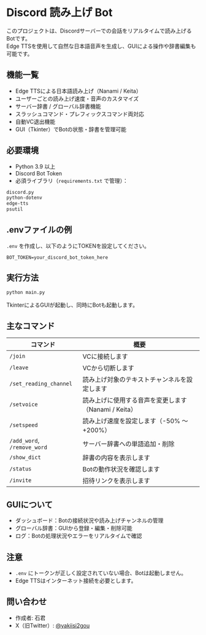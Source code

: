 # Discord 読み上げ Bot

このプロジェクトは、Discordサーバーでの会話をリアルタイムで読み上げるBotです。  
Edge TTSを使用して自然な日本語音声を生成し、GUIによる操作や辞書編集も可能です。

## 機能一覧

- Edge TTSによる日本語読み上げ（Nanami / Keita）
- ユーザーごとの読み上げ速度・音声のカスタマイズ
- サーバー辞書 / グローバル辞書機能
- スラッシュコマンド・プレフィックスコマンド両対応
- 自動VC退出機能
- GUI（Tkinter）でBotの状態・辞書を管理可能

## 必要環境

- Python 3.9 以上
- Discord Bot Token
- 必須ライブラリ（`requirements.txt` で管理）：

```txt
discord.py
python-dotenv
edge-tts
psutil
````

## .envファイルの例

 `.env` を作成し、以下のようにTOKENを設定してください。

```env
BOT_TOKEN=your_discord_bot_token_here
```

## 実行方法

```bash
python main.py
```

TkinterによるGUIが起動し、同時にBotも起動します。

## 主なコマンド

| コマンド                        | 概要                                |
| --------------------------- | --------------------------------- |
| `/join`                     | VCに接続します                          |
| `/leave`                    | VCから切断します                         |
| `/set_reading_channel`      | 読み上げ対象のテキストチャンネルを設定します            |
| `/setvoice`                 | 読み上げに使用する音声を変更します（Nanami / Keita） |
| `/setspeed`                 | 読み上げ速度を設定します（-50% ～ +200%）        |
| `/add_word`, `/remove_word` | サーバー辞書への単語追加・削除                   |
| `/show_dict`                | 辞書の内容を表示します                       |
| `/status`                   | Botの動作状況を確認します                    |
| `/invite`                   | 招待リンクを表示します                       |

## GUIについて

* ダッシュボード：Botの接続状況や読み上げチャンネルの管理
* グローバル辞書：GUIから登録・編集・削除可能
* ログ：Botの処理状況やエラーをリアルタイムで確認

## 注意

* `.env` にトークンが正しく設定されていない場合、Botは起動しません。
* Edge TTSはインターネット接続を必要とします。

## 問い合わせ

* 作成者: 石君
* X（旧Twitter）: [@yakiisi2gou](https://x.com/yakiisi2gou)
